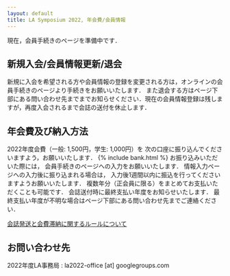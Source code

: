 ```yaml
---
layout: default
title: LA Symposium 2022, 年会費/会員情報
---
```


現在，会員手続きのページを準備中です．

## 新規入会/会員情報更新/退会
新規に入会を希望される方や会員情報の登録を変更される方は，オンラインの会員手続きのページより手続きをお願いいたします．
また退会する方はページ下部にある問い合わせ先までまでお知らせください．現在の会員情報登録は残しますが，再度入会されるまで会誌の送付を休止します．

## 年会費及び納入方法
2022年度会費（一般: 1,500円，学生: 1,000円）を 次の口座に振り込んでくださいますよう，お願いいたします．
{% include bank.html %}
お振り込みいただいた際には， 会員手続きのページへの入力をお願いいたします． 情報入力ページへの入力後に振り込まれる場合は， 入力後1週間以内に振込を行ってくださいますようお願いいたします．
複数年分（正会員に限る）をまとめてお支払いただくことも可能です． 会誌送付時に最終支払い年度をお知らせいたします． 最終支払い年度が不明な場合はページ下部にある問い合わせ先までご連絡ください．

[会誌発送と会費滞納に関するルールについて](./rules.html)


 
## お問い合わせ先
2022年度LA事務局
: la2022-office [at] googlegroups.com
 
